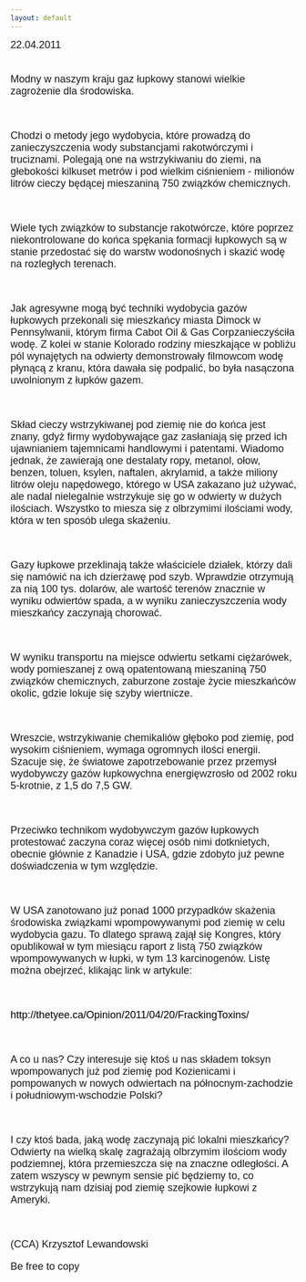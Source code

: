 ```yaml
---
layout: default
---
```


<!--70-->
<p style="margin: 0px 0px 18px; font-size: 18px; font-family: Helvetica;">22.04.2011<p style="margin: 0px 0px 18px; font-size: 18px; font-family: Helvetica;"><br>Modny w naszym kraju gaz łupkowy stanowi wielkie zagrożenie dla środowiska.<p style="margin: 0px 0px 18px; font-size: 18px; font-family: Helvetica;"><br><p style="margin: 0px 0px 18px; font-size: 18px; font-family: Helvetica;">Chodzi o metody jego wydobycia, które prowadzą do zanieczyszczenia wody substancjami rakotwórczymi i truciznami. Polegają one na wstrzykiwaniu do ziemi, na głebokości kilkuset metrów i pod wielkim ciśnieniem - milionów litrów cieczy będącej mieszaniną 750 związków chemicznych.<p style="margin: 0px 0px 18px; font-size: 18px; font-family: Helvetica;"><br><p style="margin: 0px 0px 18px; font-size: 18px; font-family: Helvetica;">Wiele tych związków to substancje rakotwórcze, które poprzez niekontrolowane do końca spękania formacji łupkowych są w stanie przedostać się do warstw wodonośnych i skazić wodę na rozległych terenach.<p style="margin: 0px 0px 18px; font-size: 18px; font-family: Helvetica;"><br><p style="margin: 0px 0px 18px; font-size: 18px; font-family: Helvetica;">Jak agresywne mogą być techniki wydobycia gazów łupkowych przekonali się mieszkańcy miasta Dimock w Pennsylwanii, którym firma Cabot Oil &amp; Gas Corpzanieczyściła wodę. Z kolei w stanie Kolorado rodziny mieszkające w pobliżu pól wynajętych na odwierty demonstrowały filmowcom wodę płynącą z kranu, która dawała się podpalić, bo była nasączona uwolnionym z łupków gazem.<p style="margin: 0px 0px 18px; font-size: 18px; font-family: Helvetica;"><br><p style="margin: 0px 0px 18px; font-size: 18px; font-family: Helvetica;">Skład cieczy wstrzykiwanej pod ziemię nie do końca jest znany, gdyż firmy wydobywające gaz zasłaniają się przed ich ujawnianiem tajemnicami handlowymi i patentami. Wiadomo jednak, że zawierają one destalaty ropy, metanol, ołow, benzen, toluen, ksylen, naftalen, akrylamid, a także miliony litrów oleju napędowego, którego w USA zakazano już używać, ale nadal nielegalnie wstrzykuje się go w odwierty w dużych ilościach. Wszystko to miesza się z olbrzymimi ilościami wody, która w ten sposób ulega skażeniu.<p style="margin: 0px 0px 18px; font-size: 18px; font-family: Helvetica;"><br><p style="margin: 0px 0px 18px; font-size: 18px; font-family: Helvetica;">Gazy łupkowe przeklinają także właściciele działek, którzy dali się namówić na ich dzierżawę pod szyb. Wprawdzie otrzymują za nią 100 tys. dolarów, ale wartość terenów znacznie w wyniku odwiertów spada, a w wyniku zanieczyszczenia wody mieszkańcy zaczynają chorować.<p style="margin: 0px 0px 18px; font-size: 18px; font-family: Helvetica;"><br><p style="margin: 0px 0px 18px; font-size: 18px; font-family: Helvetica;">W wyniku transportu na miejsce odwiertu setkami ciężarówek, wody pomieszanej z ową opatentowaną mieszaniną 750 związków chemicznych, zaburzone zostaje życie mieszkańców okolic, gdzie lokuje się szyby wiertnicze.<p style="margin: 0px 0px 18px; font-size: 18px; font-family: Helvetica;"><br><p style="margin: 0px 0px 18px; font-size: 18px; font-family: Helvetica;">Wreszcie, wstrzykiwanie chemikaliów głęboko pod ziemię, pod wysokim ciśnieniem, wymaga ogromnych ilości energii. Szacuje się, że światowe zapotrzebowanie przez przemysł wydobywczy gazów łupkowychna energięwzrosło od 2002 roku 5-krotnie, z 1,5 do 7,5 GW.<p style="margin: 0px 0px 18px; font-size: 18px; font-family: Helvetica;"><br><p style="margin: 0px 0px 18px; font-size: 18px; font-family: Helvetica;">Przeciwko technikom wydobywczym gazów łupkowych protestować zaczyna coraz więcej osób nimi dotknietych, obecnie głównie z Kanadzie i USA, gdzie zdobyto już pewne doświadczenia w tym względzie.<p style="margin: 0px 0px 18px; font-size: 18px; font-family: Helvetica;"><br><p style="margin: 0px 0px 18px; font-size: 18px; font-family: Helvetica;">W USA zanotowano już ponad 1000 przypadków skażenia środowiska związkami wpompowywanymi pod ziemię w celu wydobycia gazu. To dlatego sprawą zajął się Kongres, który opublikował w tym miesiącu raport z listą 750 związków wpompowywanych w łupki, w tym 13 karcinogenów. Listę można obejrzeć, klikając link w artykule:<p style="margin: 0px 0px 18px; font-size: 18px; font-family: Helvetica;"><br><p style="margin: 0px 0px 18px; font-size: 18px; font-family: Helvetica;"><a href="http://thetyee.ca/Opinion/2011/04/20/FrackingToxins/" title="artykul z linkiem do listy" target="" style="padding-top: 0px; padding-right: 0px; padding-bottom: 0px; padding-left: 0px; -webkit-border-horizontal-spacing: 0px; -webkit-border-vertical-spacing: 0px; border-top-width: 0px; border-right-width: 0px; border-bottom-width: 0px; border-left-width: 0px; margin-top: 0px; margin-right: 0px; margin-bottom: 0px; margin-left: 0px; color: black; text-decoration: none; ">http://thetyee.ca/Opinion/2011/04/20/FrackingToxins/</a><br><p style="margin: 0px 0px 18px; font-size: 18px; font-family: Helvetica;"><br><p style="margin: 0px 0px 18px; font-size: 18px; font-family: Helvetica;">A co u nas? Czy interesuje się ktoś u nas składem toksyn wpompowanych już pod ziemię pod Kozienicami i pompowanych w nowych odwiertach na północnym-zachodzie i południowym-wschodzie Polski?<p style="margin: 0px 0px 18px; font-size: 18px; font-family: Helvetica;"><br><p style="margin: 0px 0px 18px; font-size: 18px; font-family: Helvetica;">I czy ktoś bada, jaką wodę zaczynają pić lokalni mieszkańcy? Odwierty na wielką skalę zagrażają olbrzymim ilościom wody podziemnej, która przemieszcza się na znaczne odległości. A zatem wszyscy w pewnym sensie pić będziemy to, co wstrzykują nam dzisiaj pod ziemię szejkowie łupkowi z Ameryki.<p style="margin: 0px 0px 18px; font-size: 18px; font-family: Helvetica;"><br><p style="margin: 0px 0px 18px; font-size: 18px; font-family: Helvetica;">(CCA) Krzysztof Lewandowski<p style="margin: 0px 0px 18px; font-size: 18px; font-family: Helvetica;">Be free to copy